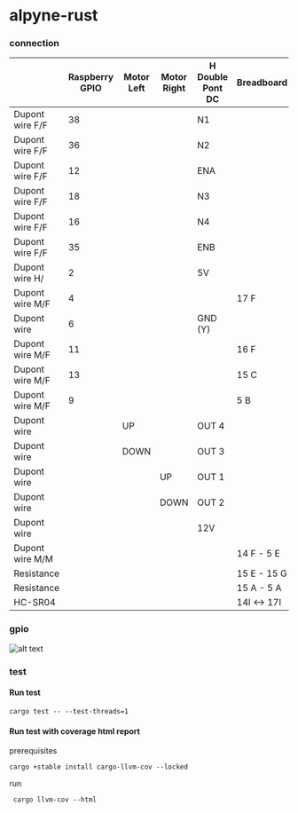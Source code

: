# alpyne-rust

### connection

|                  | Raspberry GPIO  | Motor Left  | Motor Right   | H Double Pont DC  | Breadboard |  Battery   |
|------------------|-----------------|-------------|---------------|-------------------|------------|------------|
| Dupont wire F/F  |       38        |             |               |        N1         |            |            |
| Dupont wire F/F  |       36        |             |               |        N2         |            |            |
| Dupont wire F/F  |       12        |             |               |        ENA        |            |            |
| Dupont wire F/F  |       18        |             |               |        N3         |            |            |
| Dupont wire F/F  |       16        |             |               |        N4         |            |            |
| Dupont wire F/F  |       35        |             |               |        ENB        |            |            |
| Dupont wire H/   |       2         |             |               |        5V         |            |            |
| Dupont wire M/F  |       4         |             |               |                   |    17 F    |            |
| Dupont wire      |       6         |             |               |       GND (Y)     |            |      -     |
| Dupont wire M/F  |       11        |             |               |                   |    16 F    |            |
| Dupont wire M/F  |       13        |             |               |                   |    15 C    |            |
| Dupont wire M/F  |       9         |             |               |                   |    5 B     |            |
| Dupont wire      |                 |     UP      |               |       OUT 4       |            |            |
| Dupont wire      |                 |    DOWN     |               |       OUT 3       |            |            |
| Dupont wire      |                 |             |      UP       |       OUT 1       |            |            |
| Dupont wire      |                 |             |     DOWN      |       OUT 2       |            |            |
| Dupont wire      |                 |             |               |       12V         |            |      +     |
| Dupont wire M/M  |                 |             |               |                   | 14 F - 5 E |            |
| Resistance       |                 |             |               |                   | 15 E - 15 G|            |
| Resistance       |                 |             |               |                   | 15 A - 5 A |            |
| HC-SR04          |                 |             |               |                   | 14I <-> 17I|            |

### gpio

![alt text](https://toptechboy.com/wp-content/uploads/2022/04/pinout-corrected.jpg)

### test

#### Run test

    cargo test -- --test-threads=1

#### Run test with coverage html report

prerequisites

    cargo +stable install cargo-llvm-cov --locked

run

     cargo llvm-cov --html
